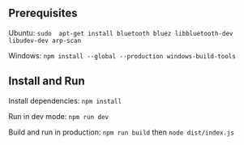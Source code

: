 ## Prerequisites
Ubuntu: `sudo  apt-get install bluetooth bluez libbluetooth-dev libudev-dev arp-scan`

Windows: `npm install --global --production windows-build-tools`

## Install and Run
Install dependencies:
`npm install`

Run in dev mode:
`npm run dev`

Build and run in production:
`npm run build`
 then `node dist/index.js`